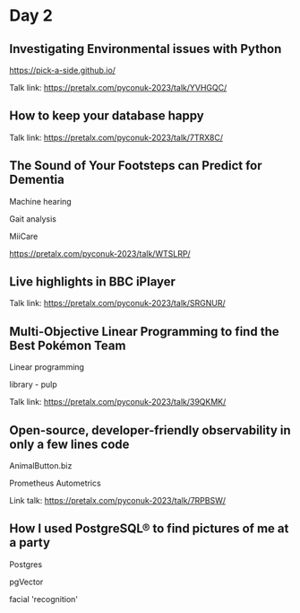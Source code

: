 # Day 2

## Investigating Environmental issues with Python

https://pick-a-side.github.io/

Talk link: https://pretalx.com/pyconuk-2023/talk/YVHGQC/

## How to keep your database happy

Talk link: https://pretalx.com/pyconuk-2023/talk/7TRX8C/

## The Sound of Your Footsteps can Predict for Dementia

Machine hearing

Gait analysis

MiiCare

https://pretalx.com/pyconuk-2023/talk/WTSLRP/

## Live highlights in BBC iPlayer

Talk link: https://pretalx.com/pyconuk-2023/talk/SRGNUR/

## Multi-Objective Linear Programming to find the Best Pokémon Team

Linear programming

library - pulp

Talk link: https://pretalx.com/pyconuk-2023/talk/39QKMK/

## Open-source, developer-friendly observability in only a few lines code

AnimalButton.biz

Prometheus
Autometrics

Link talk: https://pretalx.com/pyconuk-2023/talk/7RPBSW/

## How I used PostgreSQL® to find pictures of me at a party

Postgres

pgVector

facial 'recognition'

